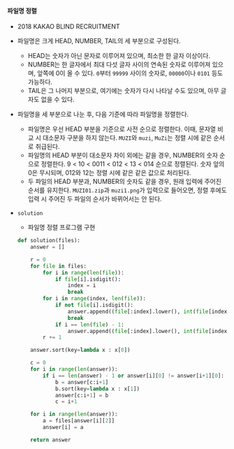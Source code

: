 #### 파일명 정렬

* 2018 KAKAO BLIND RECRUITMENT

* 파일명은 크게 HEAD, NUMBER, TAIL의 세 부분으로 구성된다.

  - HEAD는 숫자가 아닌 문자로 이루어져 있으며, 최소한 한 글자 이상이다.
  - NUMBER는 한 글자에서 최대 다섯 글자 사이의 연속된 숫자로 이루어져 있으며, 앞쪽에 0이 올 수 있다. `0`부터 `99999` 사이의 숫자로, `00000`이나 `0101` 등도 가능하다.
  - TAIL은 그 나머지 부분으로, 여기에는 숫자가 다시 나타날 수도 있으며, 아무 글자도 없을 수 있다.

* 파일명을 세 부분으로 나눈 후, 다음 기준에 따라 파일명을 정렬한다.

  - 파일명은 우선 HEAD 부분을 기준으로 사전 순으로 정렬한다. 이때, 문자열 비교 시 대소문자 구분을 하지 않는다. `MUZI`와 `muzi`, `MuZi`는 정렬 시에 같은 순서로 취급된다.
  - 파일명의 HEAD 부분이 대소문자 차이 외에는 같을 경우, NUMBER의 숫자 순으로 정렬한다. 9 < 10 < 0011 < 012 < 13 < 014 순으로 정렬된다. 숫자 앞의 0은 무시되며, 012와 12는 정렬 시에 같은 같은 값으로 처리된다.
  - 두 파일의 HEAD 부분과, NUMBER의 숫자도 같을 경우, 원래 입력에 주어진 순서를 유지한다. `MUZI01.zip`과 `muzi1.png`가 입력으로 들어오면, 정렬 후에도 입력 시 주어진 두 파일의 순서가 바뀌어서는 안 된다.

* `solution`

  * 파일명 정렬 프로그램 구현

  ```python
  def solution(files):
      answer = []
  
      r = 0
      for file in files:
          for i in range(len(file)):
              if file[i].isdigit():
                  index = i
                  break
          for i in range(index, len(file)):
              if not file[i].isdigit():
                  answer.append((file[:index].lower(), int(file[index:i]), r))
                  break
              if i == len(file) - 1:
                  answer.append((file[:index].lower(), int(file[index:]), r))
          r += 1
  
      answer.sort(key=lambda x : x[0])
  
      c = 0
      for i in range(len(answer)):
          if i == len(answer) - 1 or answer[i][0] != answer[i+1][0]:
              b = answer[c:i+1]
              b.sort(key=lambda x : x[1])
              answer[c:i+1] = b
              c = i+1
  
      for i in range(len(answer)):
          a = files[answer[i][2]]
          answer[i] = a
  
      return answer
  ```